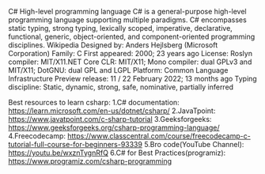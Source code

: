C#
High-level programming language
C# is a general-purpose high-level programming language supporting multiple paradigms. C# encompasses static typing, strong typing, lexically scoped, imperative, declarative, functional, generic, object-oriented, and component-oriented programming disciplines. Wikipedia
Designed by: Anders Hejlsberg (Microsoft Corporation)
Family: C
First appeared: 2000; 23 years ago
License: Roslyn compiler: MIT/X11.NET Core CLR: MIT/X11; Mono compiler: dual GPLv3 and MIT/X11; DotGNU: dual GPL and LGPL
Platform: Common Language Infrastructure
Preview release: 11 / 22 February 2022; 13 months ago
Typing discipline: Static, dynamic, strong, safe, nominative, partially inferred


Best resources to learn csharp:
1.C# documentation: https://learn.microsoft.com/en-us/dotnet/csharp/
2.JavaTpoint: https://www.javatpoint.com/c-sharp-tutorial
3.Geeksforgeeks: https://www.geeksforgeeks.org/csharp-programming-language/
4.Freecodecamp: https://www.classcentral.com/course/freecodecamp-c-tutorial-full-course-for-beginners-93339
5.Bro code(YouTube Channel): https://youtu.be/wxznTygnRfQ
6.C# for Best Practices(programiz): https://www.programiz.com/csharp-programming
